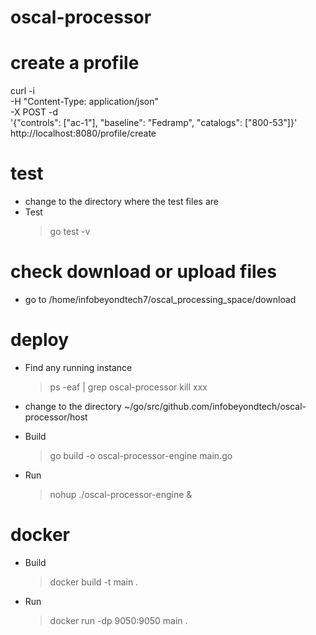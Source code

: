 # oscal-processor

# create a profile

curl -i \
    -H "Content-Type: application/json" \
    -X POST -d  \
    '{"controls": ["ac-1"], "baseline": "Fedramp", "catalogs": ["800-53"]}'
    http://localhost:8080/profile/create

# test
  - change to the directory where the test files are
  - Test
    > go test -v

# check download or upload files
   - go to /home/infobeyondtech7/oscal_processing_space/download

# deploy 

  - Find any running instance 
    
    > ps -eaf | grep oscal-processor
    > kill xxx

  - change to the directory ~/go/src/github.com/infobeyondtech/oscal-processor/host
  - Build 
    > go build -o oscal-processor-engine main.go
  - Run 
    > nohup ./oscal-processor-engine &
  
# docker 

  - Build 
    > docker build -t main .
  - Run 
    > docker run -dp 9050:9050 main .

